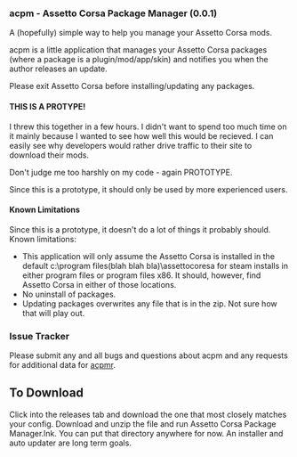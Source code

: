 ### acpm - Assetto Corsa Package Manager (0.0.1)

A (hopefully) simple way to help you manage your Assetto Corsa mods.

acpm is a little application that manages your Assetto Corsa packages (where a package is a plugin/mod/app/skin) and notifies you when the author releases an update.

Please exit Assetto Corsa before installing/updating any packages.

#### THIS IS A PROTYPE!
I threw this together in a few hours. I didn't want to spend too much time on it mainly because I wanted to see how well this would be recieved. I can easily see why developers would rather drive traffic to their site to download their mods. 

Don't judge me too harshly on my code - again PROTOTYPE.

Since this is a prototype, it should only be used by more experienced users.

#### Known Limitations
Since this is a prototype, it doesn't do a lot of things it probably should. Known limitations:
- This application will only assume the Assetto Corsa is installed in the default c:\program files(blah blah bla)\assettocoresa for steam installs in either program files or program files x86. It should, however, find Assetto Corsa in either of those locations. 
- No uninstall of packages.
- Updating packages overwrites any file that is in the zip. Not sure how that will play out.

### Issue Tracker
Please submit any and all bugs and questions about acpm and any requests for additional data for [acpmr](https://github.com/cmsimike/acpmr/).


## To Download
Click into the releases tab and download the one that most closely matches your config. Download and unzip the file and run Assetto Corsa Package Manager.lnk. You can put that directory anywhere for now. An installer and auto updater are long term goals.

